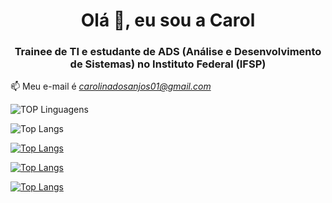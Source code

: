 <h1 align="center">Olá 👋, eu sou a Carol</h1>
<h3 align="center">Trainee de TI e estudante de ADS (Análise e Desenvolvimento de Sistemas) no Instituto Federal (IFSP)</h3>

📫 Meu e-mail é *carolinadosanjos01@gmail.com*

![TOP Linguagens](https://github-readme-stats.vercel.app/api/top-langs/?username=carolanjos&layout=compact&theme=dracula)

![Top Langs](https://github-readme-stats.vercel.app/api/top-langs/?username=anuraghazra&langs_count=8)

[![Top Langs](https://github-readme-stats.vercel.app/api/top-langs/?username=anuraghazra)](https://github.com/anuraghazra/github-readme-stats)

[![Top Langs](https://github-readme-stats.vercel.app/api/top-langs/?username=anuraghazra&layout=donut-vertical)](https://github.com/anuraghazra/github-readme-stats)

[![Top Langs](https://github-readme-stats.vercel.app/api/top-langs/?username=anuraghazra&layout=pie)](https://github.com/anuraghazra/github-readme-stats)
